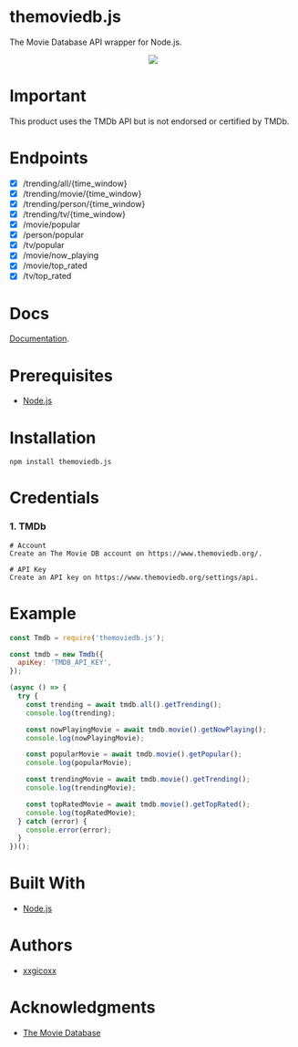 # themoviedb.js
The Movie Database API wrapper for Node.js.

<p align="center">
  <img src="https://www.themoviedb.org/assets/2/v4/logos/v2/blue_long_1-8ba2ac31f354005783fab473602c34c3f4fd207150182061e425d366e4f34596.svg">
</p>

# Important
This product uses the TMDb API but is not endorsed or certified by TMDb.

# Endpoints
- [x] /trending/all/{time_window}
- [x] /trending/movie/{time_window}
- [x] /trending/person/{time_window}
- [x] /trending/tv/{time_window}
- [x] /movie/popular
- [x] /person/popular
- [x] /tv/popular
- [x] /movie/now_playing
- [x] /movie/top_rated
- [x] /tv/top_rated

# Docs
[Documentation](https://www.themoviedb.org/documentation/api).

# Prerequisites
* [Node.js](https://nodejs.org/en/)

# Installation
````
npm install themoviedb.js
````

# Credentials
### 1. TMDb
````
# Account
Create an The Movie DB account on https://www.themoviedb.org/.

# API Key
Create an API key on https://www.themoviedb.org/settings/api.
````

# Example
```javascript
const Tmdb = require('themoviedb.js');

const tmdb = new Tmdb({ 
  apiKey: 'TMDB_API_KEY',
});

(async () => {
  try {
    const trending = await tmdb.all().getTrending();
    console.log(trending);

    const nowPlayingMovie = await tmdb.movie().getNowPlaying();
    console.log(nowPlayingMovie);

    const popularMovie = await tmdb.movie().getPopular();
    console.log(popularMovie);

    const trendingMovie = await tmdb.movie().getTrending();
    console.log(trendingMovie);

    const topRatedMovie = await tmdb.movie().getTopRated();
    console.log(topRatedMovie);
  } catch (error) {
    console.error(error);
  }
})();
```

# Built With
* [Node.js](https://nodejs.org/en/)

# Authors
* [xxgicoxx](https://github.com/xxgicoxx)

# Acknowledgments
* [The Movie Database](https://www.themoviedb.org/)